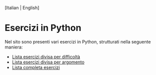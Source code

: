 [Italian | English]

# Esercizi in Python

Nel sito sono presenti vari esercizi in Python, strutturati nella seguente maniera:
- [Lista esercizi divisa per difficoltà](/it/categories) 
- [Lista esercizi divisa per argomento](/it/tags)
- [Lista completa esercizi](./esercizi/)

